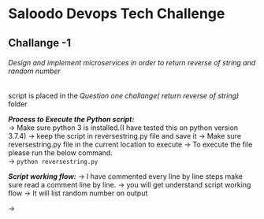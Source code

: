 # Saloodo Devops Tech Challenge 

## Challange -1 

###### Design and implement microservices in order to return reverse of string and random number

script is placed in the _Question one challange( return reverse of string)_ folder 

**_Process to Execute the Python script:_**  
->  Make sure python 3 is installed.(I have tested this on python version 3.7.4)
->  keep the script in reversestring.py file and save it
->  Make sure reversestring.py file in the current location to execute
->  To execute the file please run  the below command.    
->  ```python reversestring.py```    

**_Script working flow:_**
 -> I have commented every line by line steps make sure read a comment line by line.
 -> you will get understand script working flow
 -> It will list random number on output

-> 


